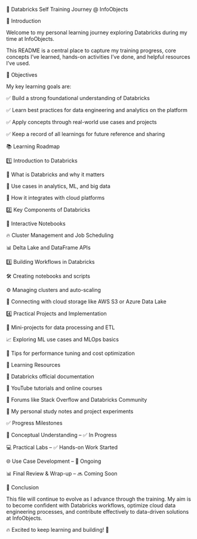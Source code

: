 🚀 Databricks Self Training Journey @ InfoObjects

📌 Introduction

Welcome to my personal learning journey exploring Databricks during my time at InfoObjects.

This README is a central place to capture my training progress, core concepts I’ve learned, hands-on activities I’ve done, and helpful resources I’ve used.

🎯 Objectives

My key learning goals are:

✅ Build a strong foundational understanding of Databricks

✅ Learn best practices for data engineering and analytics on the platform

✅ Apply concepts through real-world use cases and projects

✅ Keep a record of all learnings for future reference and sharing

📚 Learning Roadmap

1️⃣ Introduction to Databricks

🔹 What is Databricks and why it matters

🔹 Use cases in analytics, ML, and big data

🔹 How it integrates with cloud platforms

2️⃣ Key Components of Databricks

📝 Interactive Notebooks

🔥 Cluster Management and Job Scheduling

📊 Delta Lake and DataFrame APIs

3️⃣ Building Workflows in Databricks

🛠️ Creating notebooks and scripts

⚙️ Managing clusters and auto-scaling

🔗 Connecting with cloud storage like AWS S3 or Azure Data Lake

4️⃣ Practical Projects and Implementation

🤖 Mini-projects for data processing and ETL

📈 Exploring ML use cases and MLOps basics

🚀 Tips for performance tuning and cost optimization

📌 Learning Resources

📖 Databricks official documentation

🎥 YouTube tutorials and online courses

💬 Forums like Stack Overflow and Databricks Community

📝 My personal study notes and project experiments

✅ Progress Milestones

📘 Conceptual Understanding – ✅ In Progress

💻 Practical Labs – ✅ Hands-on Work Started

🌐 Use Case Development – 🔄 Ongoing

📊 Final Review & Wrap-up – 🔜 Coming Soon

🎉 Conclusion

This file will continue to evolve as I advance through the training. My aim is to become confident with Databricks workflows, optimize cloud data engineering processes, and contribute effectively to data-driven solutions at InfoObjects.

🔥 Excited to keep learning and building! 🚀
